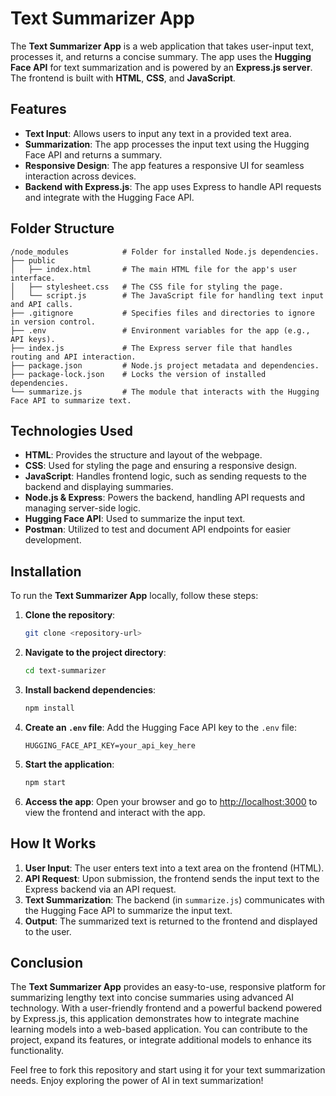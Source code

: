 # Text Summarizer App

The **Text Summarizer App** is a web application that takes user-input text, processes it, and returns a concise summary. The app uses the **Hugging Face API** for text summarization and is powered by an **Express.js server**. The frontend is built with **HTML**, **CSS**, and **JavaScript**.

## Features

- **Text Input**: Allows users to input any text in a provided text area.
- **Summarization**: The app processes the input text using the Hugging Face API and returns a summary.
- **Responsive Design**: The app features a responsive UI for seamless interaction across devices.
- **Backend with Express.js**: The app uses Express to handle API requests and integrate with the Hugging Face API.

## Folder Structure

```
/node_modules            # Folder for installed Node.js dependencies.
├── public
│   ├── index.html       # The main HTML file for the app's user interface.
│   ├── stylesheet.css   # The CSS file for styling the page.
│   └── script.js        # The JavaScript file for handling text input and API calls.
├── .gitignore           # Specifies files and directories to ignore in version control.
├── .env                 # Environment variables for the app (e.g., API keys).
├── index.js             # The Express server file that handles routing and API interaction.
├── package.json         # Node.js project metadata and dependencies.
├── package-lock.json    # Locks the version of installed dependencies.
└── summarize.js         # The module that interacts with the Hugging Face API to summarize text.
```

## Technologies Used

- **HTML**: Provides the structure and layout of the webpage.
- **CSS**: Used for styling the page and ensuring a responsive design.
- **JavaScript**: Handles frontend logic, such as sending requests to the backend and displaying summaries.
- **Node.js & Express**: Powers the backend, handling API requests and managing server-side logic.
- **Hugging Face API**: Used to summarize the input text.
- **Postman**: Utilized to test and document API endpoints for easier development.

## Installation

To run the **Text Summarizer App** locally, follow these steps:

1. **Clone the repository**:
   ```bash
   git clone <repository-url>
   ```
2. **Navigate to the project directory**:
   ```bash
   cd text-summarizer
   ```
3. **Install backend dependencies**:
   ```bash
   npm install
   ```
4. **Create an `.env` file**: Add the Hugging Face API key to the `.env` file:
   ```
   HUGGING_FACE_API_KEY=your_api_key_here
   ```
5. **Start the application**:
   ```bash
   npm start
   ```
6. **Access the app**: Open your browser and go to [http://localhost:3000](http://localhost:3000) to view the frontend and interact with the app.

## How It Works

1. **User Input**: The user enters text into a text area on the frontend (HTML).
2. **API Request**: Upon submission, the frontend sends the input text to the Express backend via an API request.
3. **Text Summarization**: The backend (in `summarize.js`) communicates with the Hugging Face API to summarize the input text.
4. **Output**: The summarized text is returned to the frontend and displayed to the user.

## Conclusion

The **Text Summarizer App** provides an easy-to-use, responsive platform for summarizing lengthy text into concise summaries using advanced AI technology. With a user-friendly frontend and a powerful backend powered by Express.js, this application demonstrates how to integrate machine learning models into a web-based application. You can contribute to the project, expand its features, or integrate additional models to enhance its functionality.

Feel free to fork this repository and start using it for your text summarization needs. Enjoy exploring the power of AI in text summarization!

